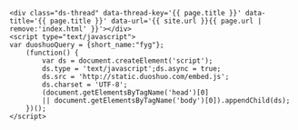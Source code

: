 <!-- Duoshuo Comment BEGIN -->  
    <div class="ds-thread" data-thread-key='{{ page.title }}' data-title='{{ page.title }}' data-url='{{ site.url }}{{ page.url | remove:'index.html' }}'></div> 
    <script type="text/javascript">  
    var duoshuoQuery = {short_name:"fyg"};  
        (function() {  
            var ds = document.createElement('script');  
            ds.type = 'text/javascript';ds.async = true;  
            ds.src = 'http://static.duoshuo.com/embed.js';  
            ds.charset = 'UTF-8';  
            (document.getElementsByTagName('head')[0]  
            || document.getElementsByTagName('body')[0]).appendChild(ds);  
        })();  
    </script>  
<!-- Duoshuo Comment END -->

